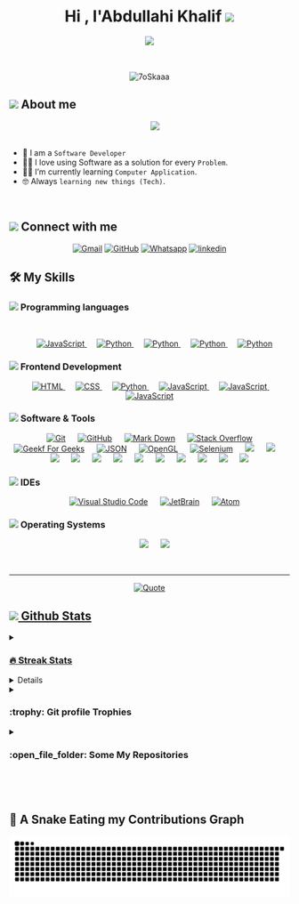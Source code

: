 <h1 align="center">Hi , I'Abdullahi Khalif <img src="https://media.giphy.com/media/hvRJCLFzcasrR4ia7z/giphy.gif" width="35"></h1>
<p align="center">
  <a href="https://github.com/DenverCoder1/readme-typing-svg"><img src="https://readme-typing-svg.herokuapp.com?font=Time+New+Roman&color=%23C8BE25&size=25&center=true&vCenter=true&width=600&height=100&lines=Software+Developer;Computer+Science+Student+@JUST;Self-Employer+(Freelencer)"></a>
</p>


<br>

<p align="center"> 
	<img src="https://komarev.com/ghpvc/?username=abdullahikhalif&label=Profile%20views&color=0047AB&style=plastic?" alt="7oSkaaa" height=25px, width=160px/> 
</p>

	
## <picture><img src = "https://github.com/7oSkaaa/7oSkaaa/blob/main/Images/about_me.gif?raw=true" width = 50px></picture> About me

<picture> <img align="right" src="https://github.com/7oSkaaa/7oSkaaa/blob/main/Images/Right_Side.gif?raw=true" width = 250px></picture>

<br><br>

- :school: I am a `Software Developer`
- :technologist: I love using Software as a solution for every `Problem`.
- :student: I’m currently learning `Computer Application`.
- :nerd_face: Always `learning new things (Tech)`.
<br>


## <picture> <img src="https://github.com/7oSkaaa/7oSkaaa/blob/main/Images/Connect-with-me.gif?raw=true" width="100px"> </picture> Connect with me
<p align="center">
	<a href="abdullahi.a.khaif@gmail.com"><img img src="https://img.shields.io/badge/gmail-%23EA4335.svg?style=plastic&logo=gmail&logoColor=white" alt="Gmail"/></a>
	<a href="https://github.com/abdullahikhalif"><img src="https://img.shields.io/badge/github-%23181717.svg?style=plastic&logo=github&logoColor=white" alt="GitHub"/></a>
	<a href="https://wa.link/c2rwb3"><img src="https://img.shields.io/badge/whatsapp-%2325D366.svg?style=plastic&logo=whatsapp&logoColor=white" alt="Whatsapp"/></a>
  <a href="https://www.linkedin.com/in/abdullahikhalifa/"><img src="https://img.shields.io/badge/linkedin-blue?style=plastic&logo=linkedin&logoColor=white" alt="linkedin"/></a>
</p>



## 🛠️ My Skills

### <picture> <img src = "https://github.com/7oSkaaa/7oSkaaa/blob/main/Images/Programming_Languages.gif?raw=true" width = 50px>  </picture> Programming languages
 &emsp;
<p align="center"> 
  &emsp;
  <a href="https://developer.mozilla.org/en-US/docs/Web/JavaScript" target="_blank"> 
     <img alt="JavaScript" src="https://img.shields.io/badge/JavaScript%20-%23F7DF1E.svg?style=plastic&logo=javascript&logoColor=black">
   </a>
  &emsp;
   <a href="https://www.python.org" target="_blank">
    <img alt="Python" src="https://img.shields.io/badge/Python%20-%2314354C.svg?style=plastic&logo=python&logoColor=white">
  </a>
 &emsp;
   <a href="https://www.python.org" target="_blank">
    <img alt="Python" src="https://img.shields.io/badge/csharp%20-%2314354C.svg?style=plastic&logo=csharp&logoColor=white">
  </a>
 &emsp;
   <a href="https://www.python.org" target="_blank">
    <img alt="Python" src="https://img.shields.io/badge/php%20-%2314354C.svg?style=plastic&logo=php&logoColor=white">
  </a>
 &emsp;
   <a href="https://www.python.org" target="_blank">
    <img alt="Python" src="https://img.shields.io/badge/dart%20-%2314354C.svg?style=plastic&logo=dart&logoColor=white">
  </a>
</p>

### <picture> <img src = "https://github.com/7oSkaaa/7oSkaaa/blob/main/Images/Front_End.gif?raw=true" width = 50px>  </picture> Frontend Development
<p align="center"> 
  &emsp; 
  <a href="https://www.w3.org/html/" target="_blank"> 
   <img alt="HTML" src="https://img.shields.io/badge/HTML5%20-%23E34F26.svg?style=plastic&logo=html5&logoColor=white">
  </a>   
  &emsp;
  <a href="https://www.w3schools.com/css/" target="_blank">
    <img alt="CSS" src="https://img.shields.io/badge/CSS%20-%231572B6.svg?style=plastic&logo=css3&logoColor=white">
  </a> 
  &emsp;
  <a href="https://www.python.org" target="_blank">
    <img alt="Python" src="https://img.shields.io/badge/react-%2361DAFB.svg?style=plastic&logo=React&logoColor=black">
  </a>
  &emsp;
  <a href="https://developer.mozilla.org/en-US/docs/Web/JavaScript" target="_blank"> 
     <img alt="JavaScript" src="https://img.shields.io/badge/JavaScript%20-%23F7DF1E.svg?style=plastic&logo=javascript&logoColor=black">
   </a>
  &emsp;
  <a href="https://developer.mozilla.org/en-US/docs/Web/JavaScript" target="_blank"> 
     <img alt="JavaScript" src="https://img.shields.io/badge/bootstrap%20-%23F7DF1E.svg?style=plastic&logo=bootstrap&logoColor=black">
   </a>
 &emsp;
  <a href="https://developer.mozilla.org/en-US/docs/Web/JavaScript" target="_blank"> 
     <img alt="JavaScript" src="https://img.shields.io/badge/jquery%20-%23F7DF1E.svg?style=plastic&logo=jquery&logoColor=black">
   </a>
</p>

 ### <picture> <img src = "https://github.com/7oSkaaa/7oSkaaa/blob/main/Images/Software_Tools.gif?raw=true" width = 50px>  </picture> Software & Tools
 
<p align="center">
  &emsp;
    <a href="#"><img alt="Git" src="https://img.shields.io/badge/Git%20-%23F05033.svg?style=plastic&logo=git&logoColor=white"></a>
  &emsp;
    <a href="#"><img alt="GitHub" src="https://img.shields.io/badge/github-%23181717.svg?style=plastic&logo=github&logoColor=white"></a>
  &emsp;
    <a href="#"><img alt="Mark Down" src="https://img.shields.io/badge/Markdown-000000?style=plastic&logo=markdown&logoColor=white"></a>
  &emsp;
    <a href="#"><img alt="Stack Overflow" src="https://img.shields.io/badge/-Stack%20Overflow-FE7A16?style=plastic&logo=stack-overflow&logoColor=white"></a>
  &emsp;
    <a href="#"><img alt="Geekf For Geeks" src="https://img.shields.io/badge/geeksforgeeks-%230F9D58.svg?style=plastic&logo=geeksforgeeks&logoColor=white"></a>
  &emsp;
    <a href="#"><img alt="JSON" img src="https://img.shields.io/badge/json-%23000000.svg?style=plastic&logo=json&logoColor=white"></a>
  &emsp;
    <a href="#"><img alt="OpenGL" src="https://img.shields.io/badge/opengl-%235586A4.svg?style=plastic&logo=opengl&logoColor=white"></a>
  &emsp;
    <a href="#"><img alt="Selenium" src="https://img.shields.io/badge/selenium-%2343B02A.svg?&style=plastic&logo=selenium&logoColor=white"></a>
    &emsp;
    <a href="#"><img src="https://img.shields.io/badge/flask-%23092E20.svg?&style=plastic&logo=django&logoColor=white" /></a>
    &emsp;
    <a href="#"><img src="https://img.shields.io/badge/mysql-%234479A1.svg?&style=plastic&logo=mysql&logoColor=white"/></a>
 &emsp;
    <a href="#"><img src="https://img.shields.io/badge/postgresql-%234479A1.svg?&style=plastic&logo=postgresql&logoColor=white"/></a>
&emsp;
    <a href="#"><img src="https://img.shields.io/badge/microsoftsqlserver-%234479A1.svg?&style=plastic&logo=microsoftsqlserver&logoColor=white"/></a>
	&emsp;
    <a href="#"><img src="https://img.shields.io/badge/postman-%234479A1.svg?&style=plastic&logo=postman&logoColor=white"/></a>
	&emsp;
    <a href="#"><img src="https://img.shields.io/badge/framer-%234479A1.svg?&style=plastic&logo=framer&logoColor=white"/></a>
&emsp;
    <a href="#"><img src="https://img.shields.io/badge/codeigniter-%234479A1.svg?&style=plastic&logo=codeigniter&logoColor=white"/></a>
&emsp;
    <a href="#"><img src="https://img.shields.io/badge/heroku-%234479A1.svg?&style=plastic&logo=heroku&logoColor=white"/></a>
&emsp;
    <a href="#"><img src="https://img.shields.io/badge/render-%234479A1.svg?&style=plastic&logo=render&logoColor=white"/></a>
&emsp;
    <a href="#"><img src="https://img.shields.io/badge/express-%234479A1.svg?&style=plastic&logo=express&logoColor=white"/></a>
&emsp;
    <a href="#"><img src="https://img.shields.io/badge/githubsponsors-%234479A1.svg?&style=plastic&logo=githubsponsors&logoColor=white"/></a>
&emsp;
    <a href="#"><img src="https://img.shields.io/badge/vite-%234479A1.svg?&style=plastic&logo=vite&logoColor=white"/></a>
</p>

 ### <picture> <img src = "https://github.com/7oSkaaa/7oSkaaa/blob/main/Images/IDEs.gif?raw=true" width = 50px>  </picture> IDEs
 
<p align="center">
  &emsp;
    <a href="#"><img alt="Visual Studio Code" src="https://img.shields.io/badge/Visual%20Studio%20Code-0078d7.svg?style=plastic&logo=visual-studio-code&logoColor=white"></a>
  &emsp;
    <a href="#"><img alt="JetBrain" src="https://img.shields.io/badge/jetbrains-%23000000.svg?style=plastic&logo=jetbrains&logoColor=white" /></a>
  &emsp;
    <a href="#"><img alt="Atom" src="https://img.shields.io/badge/atom-%2366595C.svg?&style=plastic&logo=atom&logoColor=white" /></a>
</p>

 ### <picture> <img src = "https://github.com/7oSkaaa/7oSkaaa/blob/main/Images/OS.gif?raw=true" width = 50px>  </picture> Operating Systems
 
<p align="center">
  &emsp;
    <a href="#"><img src="https://img.shields.io/badge/Linux-FCC624?style=plastic&logo=linux&logoColor=black"></a>
  &emsp;
    <a href="#"><img src="https://img.shields.io/badge/Windows-0078D6?style=plastic&logo=windows&logoColor=white"></a>
</p>

<br> 

---

<p align = "center">
	<a href="https://github.com/piyushsuthar/github-readme-quotes"> <img alt = "Quote" src="https://quotes-github-readme.vercel.app/api?type=horizontal&theme=tokyonight&animation=grow_out_in&quoteCategory=programming">
</p>

## <picture> <img src = "https://github.com/7oSkaaa/7oSkaaa/blob/main/Images/Statistics.gif?raw=true" width = 50px>  </picture> Github Stats

<details><summary><h3> 🔥 Streak Stats</h3></summary>

----	

<p align="center"><img src="https://github-readme-streak-stats.herokuapp.com/?user=abdullahikhalif&theme=tokyonight_duo" alt="Abdullahi Khalif" /></p>

</details>
  
<details><summary><h3>💻 GitHub Profile Stats</h3></summary>

----
	
<p align="center">
    <a href="#">
	    <img alt="Abdullahi Khalif's Github Stats" src="https://github-readme-stats.vercel.app/api?username=abdullahikhalif&show_icons=true&count_private=true&locale=en&theme=tokyonight&layout=compact" height="230px"/></a>
	  <img src="https://github-readme-stats.vercel.app/api/top-langs?username=abdullahikhalif&langs_count=10&show_icons=true&locale=en&theme=tokyonight" alt="7oSkaaa" height="230px"/>
<br/>

  <b>Note:</b> Top languages is only a metric of the languages my public code consists of and doesn't reflect experience or skill level.
  </p>
</details>

<details><summary> <h3> :trophy: Git profile Trophies </h3></summary>

----
	
<p align="center"> <a href="https://github.com/ryo-ma/github-profile-trophy"><img src="https://github-profile-trophy.vercel.app/?username=abdullahikhalif&layout=compact&theme=tokyonight&column=4&margin-w=15&margin-h=15" alt="Abdullahi Khalif" /></a> </p>

[![@Abdullahi Khalif's Holopin board](https://holopin.io/api/user/board?user=abdullahikhalif)](https://holopin.io/@7oskaa)
	
</details>
	
<details><summary><h3> :open_file_folder: Some My Repositories </h3></summary>

----
	
<div>
  <p align="center">
	  	<a href="https://https://github.com/AbdullahiKhalif/coffee-app">
      		<img src="https://github-readme-stats.vercel.app/api/pin/?username=abdullahikhalif&repo=coffee-app&theme=tokyonight" alt="GitHub Stats" />
    	</a>
	<a href="https://github.com/AbdullahiKhalif/Instagram-clone">
      		<img src="https://github-readme-stats.vercel.app/api/pin/?username=abdullahikhalif&repo=Instagram-Clone&theme=tokyonight" alt="GitHub Stats" />
    	</a>
    	<a href="https://github.com/AbdullahiKhalif/Ecommerce-React">
      		<img src="https://github-readme-stats.vercel.app/api/pin/?username=abdullahikhalif&repo=Ecommerce-React&theme=tokyonight" alt="GitHub Stats" />
    	</a>
	<a href="https://github.com/AbdullahiKhalif/Quran-Player-Web">
      		<img src="https://github-readme-stats.vercel.app/api/pin/?username=abdullahikhalif&repo=Quran-Player-Web&theme=tokyonight" alt="GitHub Stats" />
    	</a>
	<a href="https://github.com/AbdullahiKhalif/Welcome-To-JustUni-Demo-App">
      		<img src="username=abdullaikhalif&repo=Welcome-To-JustUni-Demo-App&theme=tokyonight" alt="GitHub Stats" />
    	</a>
	<a href="https://github.com/AbdullahiKhalif/InShort-Quizzess">
      		<img src="https://github-readme-stats.vercel.app/api/pin/?username=abdullahikhalif&repo=InShort-Quizzess&theme=tokyonight" alt="GitHub Stats" />
    	</a>
	<a href="https://github.com/AbdullahiKhalif/Todo-App-Flutter">
      		<img src="https://github-readme-stats.vercel.app/api/pin/?username=abdullahikhalif&repo=Todo-App-Flutter&theme=tokyonight" alt="GitHub Stats" />
    	</a>
	<a href="https://github.com/AbdullahiKhalif/attendance-system-react">
      		<img src="https://github-readme-stats.vercel.app/api/pin/?username=abdullahikhalif&repo=attendance-system-react&theme=tokyonight" alt="GitHub Stats" />
    	</a>
	<a href="https://github.com/AbdullahiKhalif/mss-somali">
      		<img src="https://github-readme-stats.vercel.app/api/pin/?username=abdullahikhalif&repo=mss-somali&theme=tokyonight" alt="GitHub Stats" />
    	</a>
	<a href="https://github.com/AbdullahiKhalif/BMI-Calculator-App-flutter">
      		<img src="https://github-readme-stats.vercel.app/api/pin/?username=abdullahikhalif&repo=BMI-Calculator-App-flutter&theme=tokyonight" alt="GitHub Stats" />
    	</a>
	<a href="https://github.com/AbdullahiKhalif/Quizzler-Flutter">
      		<img src="https://github-readme-stats.vercel.app/api/pin/?username=abdullahikhalif&repo=Quizzler-Flutter&theme=tokyonight" alt="GitHub Stats" />
    	</a>
	
  </p>
</div>
</details>

</br></br>
	
## 🐍 A Snake Eating my Contributions Graph
	
<p align = "center">
	<img src = "https://github.com/7oSkaaa/7oSkaaa/blob/output/github-contribution-grid-snake.svg?" alt = "Snake Game"/>
</p>
